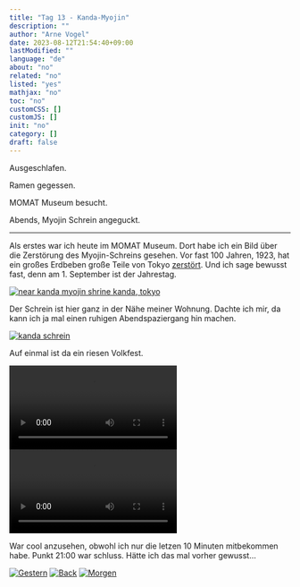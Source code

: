 ```yaml
---
title: "Tag 13 - Kanda-Myojin"
description: ""
author: "Arne Vogel"
date: 2023-08-12T21:54:40+09:00
lastModified: ""
language: "de"
about: "no"
related: "no"
listed: "yes"
mathjax: "no"
toc: "no"
customCSS: []
customJS: []
init: "no"
category: []
draft: false
---
```


Ausgeschlafen.

Ramen gegessen.

MOMAT Museum besucht.

Abends, Myojin Schrein angeguckt.

---

Als erstes war ich heute im MOMAT Museum.
Dort habe ich ein Bild über die Zerstörung des Myojin-Schreins gesehen.
Vor fast 100 Jahren, 1923, hat ein großes Erdbeben große Teile von Tokyo [zerstört](https://de.wikipedia.org/wiki/Gro%C3%9Fes_Kant%C5%8D-Erdbeben_1923).
Und ich sage bewusst fast, denn am 1. September ist der Jahrestag.

[![near kanda myojin shrine kanda, tokyo](kanda-zerstörung-small.jpg)](kanda-zerstörung.jpg)

Der Schrein ist hier ganz in der Nähe meiner Wohnung.
Dachte ich mir, da kann ich ja mal einen ruhigen Abendspaziergang hin machen.

[![kanda schrein](kanda-schrein-small.jpg)](kanda-schrein.jpg)

Auf einmal ist da ein riesen Volkfest.

<video controls src="kanda-shrine.mp4"></video>
<video controls src="kanda-shrine-2.mp4"></video>

War cool anzusehen, obwohl ich nur die letzen 10 Minuten mitbekommen habe.
Punkt 21:00 war schluss.
Hätte ich das mal vorher gewusst...


[![Gestern](../left.png)](../tag-12) [![Back](../back.png)](..) [![Morgen](../right.png)](../tag-14)
